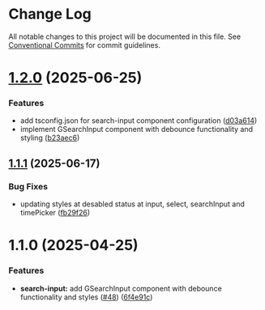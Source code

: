# Change Log

All notable changes to this project will be documented in this file.
See [Conventional Commits](https://conventionalcommits.org) for commit guidelines.

# [1.2.0](https://github.com/Flash-Global66/global-design-system/compare/@flash-global66/g-search-input@1.1.1...@flash-global66/g-search-input@1.2.0) (2025-06-25)


### Features

* add tsconfig.json for search-input component configuration ([d03a614](https://github.com/Flash-Global66/global-design-system/commit/d03a6145d71c7542db685d6fb8413021b84561f8))
* implement GSearchInput component with debounce functionality and styling ([b23aec6](https://github.com/Flash-Global66/global-design-system/commit/b23aec60b7af4849150a6cbf022e3ef5da4e1ee9))





## [1.1.1](https://github.com/Flash-Global66/global-design-system/compare/@flash-global66/g-search-input@1.1.0...@flash-global66/g-search-input@1.1.1) (2025-06-17)


### Bug Fixes

* updating styles at desabled status at input, select, searchInput and timePicker ([fb29f26](https://github.com/Flash-Global66/global-design-system/commit/fb29f26cb8829f45b4f344a97c4f89a8369ae1ed))





# 1.1.0 (2025-04-25)


### Features

* **search-input:** add GSearchInput component with debounce functionality and styles ([#48](https://github.com/Flash-Global66/global-design-system/issues/48)) ([6f4e91c](https://github.com/Flash-Global66/global-design-system/commit/6f4e91c8bd130f1fb042ca97b31eda53d5a3d89d))
